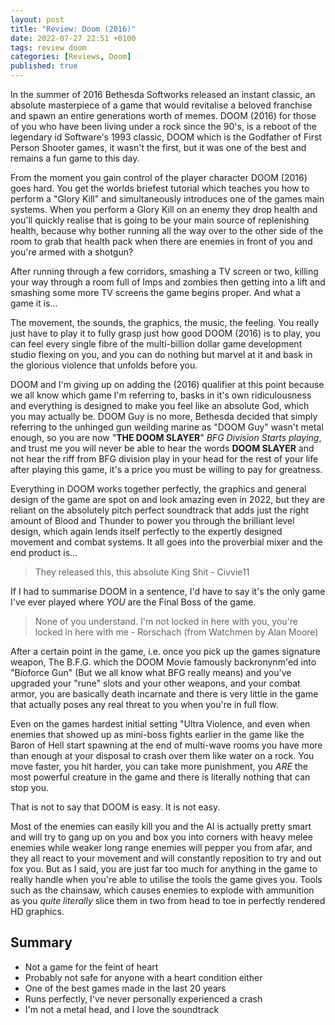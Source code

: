 ```yaml
---
layout: post
title: "Review: Doom (2016)"
date: 2022-07-27 22:51 +0100
tags: review doom
categories: [Reviews, Doom]
published: true
---
```


In the summer of 2016 Bethesda Softworks released an instant classic, an absolute masterpiece of a game that would revitalise a beloved franchise and spawn an entire generations worth of memes. DOOM (2016) for those of you who have been living under a rock since the 90's, is a reboot of the legendary id Software's 1993 classic, DOOM which is the Godfather of First Person Shooter games, it wasn't the first, but it was one of the best and remains a fun game to this day.

From the moment you gain control of the player character DOOM (2016) goes hard. You get the worlds briefest tutorial which teaches you how to perform a "Glory Kill" and simultaneously introduces one of the games main systems. When you perform a Glory Kill on an enemy they drop health and you'll quickly realise that is going to be your main source of replenishing health, because why bother running all the way over to the other side of the room to grab that health pack when there are enemies in front of you and you're armed with a shotgun?

After running through a few corridors, smashing a TV screen or two, killing your way through a room full of Imps and zombies then getting into a lift and smashing some more TV screens the game begins proper. And what a game it is...

The movement, the sounds, the graphics, the music, the feeling. You really just have to play it to fully grasp just how good DOOM (2016) is to play, you can feel every single fibre of the multi-billion dollar game development studio flexing on you, and you can do nothing but marvel at it and bask in the glorious violence that unfolds before you.

DOOM and I'm giving up on adding the (2016) qualifier at this point because we all know which game I'm referring to, basks in it's own ridiculousness and everything is designed to make you feel like an absolute God, which you may actually be. DOOM Guy is no more, Bethesda decided that simply referring to the unhinged gun weilding marine as "DOOM Guy" wasn't metal enough, so you are now "**THE DOOM SLAYER**" *BFG Division Starts playing*, and trust me you will never be able to hear the words **DOOM SLAYER** and not hear the riff from BFG division play in your head for the rest of your life after playing this game, it's a price you must be willing to pay for greatness.

Everything in DOOM works together perfectly, the graphics and general design of the game are spot on and look amazing even in 2022, but they are reliant on the absolutely pitch perfect soundtrack that adds just the right amount of Blood and Thunder to power you through the brilliant level design, which again lends itself perfectly to the expertly designed movement and combat systems. It all goes into the proverbial mixer and the end product is... 

> They released this, this absolute King Shit - Civvie11

If I had to summarise DOOM in a sentence, I'd have to say it's the only game I've ever played where *YOU* are the Final Boss of the game.

> None of you understand. I'm not locked in here with you, you're locked in here with me - Rorschach (from Watchmen by Alan Moore)

After a certain point in the game, i.e. once you pick up the games signature weapon, The B.F.G. which the DOOM Movie famously backronynm'ed into "Bioforce Gun" (But we all know what BFG really means) and you've upgraded your "rune" slots and your other weapons, and your combat armor, you are basically death incarnate and there is very little in the game that actually poses any real threat to you when you're in full flow.

Even on the games hardest initial setting "Ultra Violence, and even when enemies that showed up as mini-boss fights earlier in the game like the Baron of Hell start spawning at the end of multi-wave rooms you have more than enough at your disposal to crash over them like water on a rock. You move faster, you hit harder, you can take more punishment, you *ARE* the most powerful creature in the game and there is literally nothing that can stop you.

That is not to say that DOOM is easy. It is not easy.

Most of the enemies can easily kill you and the AI is actually pretty smart and will try to gang up on you and box you into corners with heavy melee enemies while weaker long range enemies will pepper you from afar, and they all react to your movement and will constantly reposition to try and out fox you. But as I said, you are just far too much for anything in the game to really handle when you're able to utilise the tools the game gives you. Tools such as the chainsaw, which causes enemies to explode with ammunition as you *quite literally* slice them in two from head to toe in perfectly rendered HD graphics.

## Summary

- Not a game for the feint of heart
- Probably not safe for anyone with a heart condition either
- One of the best games made in the last 20 years
- Runs perfectly, I've never personally experienced a crash
- I'm not a metal head, and I love the soundtrack
